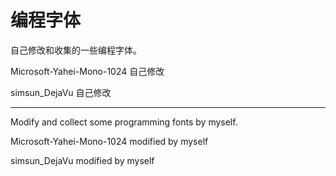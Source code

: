 # 编程字体
自己修改和收集的一些编程字体。

Microsoft-Yahei-Mono-1024 自己修改

simsun_DejaVu 自己修改



---



Modify and collect some programming fonts by myself.

Microsoft-Yahei-Mono-1024 modified by myself

simsun_DejaVu modified by myself
